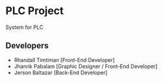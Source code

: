 # PLC Project
System for PLC

## Developers
- Rhandall Timtiman [Front-End Developer]
- Jhanrik Pabalam [Graphic Designer / Front-End Developer]
- Jerson Baltazar [Back-End Developer]

